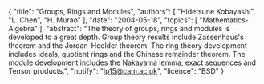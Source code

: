 {
    "title": "Groups, Rings and Modules",
    "authors": [
        "Hidetsune Kobayashi",
        "L. Chen",
        "H. Murao"
    ],
    "date": "2004-05-18",
    "topics": [
        "Mathematics-Algebra"
    ],
    "abstract": "The theory of groups, rings and modules is developed to a great depth. Group theory results include Zassenhaus's theorem and the Jordan-Hoelder theorem. The ring theory development includes ideals, quotient rings and the Chinese remainder theorem. The module development includes the Nakayama lemma, exact sequences and Tensor products.",
    "notify": "lp15@cam.ac.uk",
    "licence": "BSD"
}